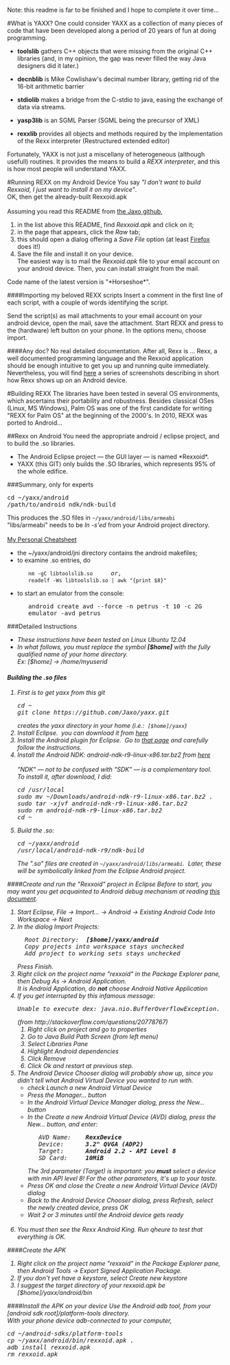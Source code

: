 Note: this readme is far to be finished and I hope to complete it over time&hellip;

#What is YAXX?
One could consider YAXX as a collection of many pieces of code that have been
developed along a period of 20 years of fun at doing programming.

- **toolslib** gathers C++ objects that were missing from the original C++
libraries (and, in my opinion, the gap was never filled
the way Java designers did it later.)

- **decnblib** is Mike Cowlishaw's decimal number library, getting rid of the
16-bit arithmetic barrier

- **stdiolib** makes a bridge from the C-stdio to java, easing the exchange of
data via streams.

- **yasp3lib** is an SGML Parser (SGML being the precursor of XML)

- **rexxlib** provides all objects and methods required by the implementation
of the Rexx interpreter (Restructured extended editor)

Fortunately, YAXX is not just a miscellany of heterogeneous (although usefull)
routines.  It provides the means to build a _REXX interpreter_, and this is how
most people will understand YAXX.

#Running REXX on my Android Device
You say *"I don't want to build Rexxoid, I just want to install it on my device"*.<br/>
OK, then get the already-built Rexxoid.apk
<br/><br/>
Assuming you read this README from <a href="https://github.com/Jaxo/yaxx" target="_blank">the Jaxo github</a>,
<ol>
<li>in the list above this README, find <i>Rexxoid.apk</i> and click on it;
<li>in the page that appears, click the <i>Raw</i> tab;
<li>this should open a dialog offering a <i>Save File</i> option (at least <a href="www.mozilla.org/en-US/firefox/" target="_blank">Firefox</a> does it!)
<li>Save the file and install it on your device.<br/>The easiest way is to mail the <i>Rexxoid.apk</i> file to your email account on your android device.  Then, you can install straight from the mail.
</ol>
Code name of the latest version is "*Horseshoe*".

####Importing my beloved REXX scripts
Insert a comment in the first line of each script, with a couple of words identifying the script.

Send the script(s) as mail attachments to your email account on your android device, open the mail, save the attachment.
Start REXX and press to the (hardware) left button on your phone.  In the options menu, choose import.

####Any doc?
No real detailed documentation. After all, Rexx is &hellip; Rexx,
a well documented programming language and the Rexxoid application
should be enough intuitive to get you up and running quite immediately.
Nevertheless, you will find <a href="docs/android/rexx.md">here</a>
a series of screenshots describing in short how Rexx shows up
on an Android device.

#Building REXX
The libraries have been tested in several OS environments, which ascertains
their portability and robustness.
Besides classical OSes (Linux, MS Windows), Palm OS was one of the first
candidate for writing "REXX for Palm OS" at the beginning of the 2000's.
In 2010, REXX was ported to Android...

##Rexx on Android
You need the appropriate android / eclipse project, and to build the .so libraries.
<ul>
<li>The Android Eclipse project &mdash; the GUI layer &mdash; is named *Rexxoid*.
<li>YAXX (this GIT) only builds the .SO libraries, which represents 95% of the
whole edifice.
</ul>

###Summary, only for experts
<pre>
cd ~/yaxx/android
/path/to/android_ndk/ndk-build
</pre>
This produces the .SO files in <code>~/yaxx/android/libs/armeabi</code><br/>
"libs/armeabi" needs to be <i>ln -s'ed</i> from your Android project directory.
<br/>
<br/><u>My Personal Cheatsheet</u>
<ul><li>the ~/yaxx/android/jni directory contains the android makefiles;
<br/>
<li>to examine .so entries, do
<pre>
   <code>nm -gC libtoolslib.so</code>     <i>or,</i>
   <code>readelf -Ws libtoolslib.so | awk "{print $8}"</code>
</pre>
<li>to start an emulator from the console:
<pre>
   android create avd --force -n petrus -t 10 -c 2G
   emulator -avd petrus
</pre>
</ul>


###Detailed Instructions

<ul>
<li><i>These instructions have been tested on Linux Ubuntu 12.04</i>
<br>
<li><i>In what follows, you must replace the symbol <b>[$home]</b> with the fully qualified name of your home directory.<br/>
Ex: <i>[$home]</i> -> /home/myuserid
</ul>

#### Building the .so files
<ol>
<li>First is to get <i>yaxx</i> from this git
<pre>
cd ~
git clone https://github.com/Jaxo/yaxx.git
</pre>
creates the yaxx directory in your home (<i>i.e.:</i>&nbsp; <code><i>[$home]<i>/yaxx</code>)
<br/>
<li>Install Eclipse.&nbsp; you can download it from <a href="http://www.eclipse.orgs/downloads/" target="_blank">here</a>
<br/>
<li>Install the Android plugin for Eclipse.&nbsp; Go to <a href="http://developer.android.com/sdk/installing/installing-adt.html" target="_blank">that page</a> and carefully follow the instructions.
<br/>
<li>Install the Android NDK: android-ndk-r9-linux-x86.tar.bz2 from <a href="http://developer.android.com/tools/sdk/ndk/index.html" target="_blank">here</a>
<br/><br/><i>"NDK" &mdash; not to be confused with "SDK" &mdash; is a complementary tool.</i>&nbsp; <br/>To install it, after download, I did:
<pre>cd /usr/local
sudo mv ~/Downloads/android-ndk-r9-linux-x86.tar.bz2 .
sudo tar -xjvf android-ndk-r9-linux-x86.tar.bz2
sudo rm android-ndk-r9-linux-x86.tar.bz2
cd ~</pre>
<li>Build the .so:
<pre>
cd ~/yaxx/android
/usr/local/android-ndk-r9/ndk-build
</pre>
The ".so" files are created in <code>~/yaxx/android/libs/armeabi</code>.&nbsp;
Later, these will be symbolically linked from the Eclipse Android project.
</ol>

####Create and run the "Rexxoid" project in Eclipse
Before to start, you may want you get acquainted to Android debug mechanism at reading
<a href="http://developer.android.com/tools/index.html" target="_blank"> this document</a>.
<br/>
<ol>
<li>Start Eclipse,  File -> Import&hellip; -> Android -> Existing Android Code Into Workspace -> Next
<br/>
<li>In the dialog <i>Import Projects</i>:
<pre>  Root Directory:  <b><i>[$home]</i>/yaxx/android</b>
  <i>Copy projects into workspace</i> stays unchecked
  <i>Add project to working sets</i> stays unchecked
</pre>
Press <i>Finish</i>.
<br/>
<li>
Right click on the project name "rexxoid" in the Package Explorer pane, then Debug As -> Android Application.<br/>
It is <i>Android Application</i>, do <b>not</b> choose <i>Android Native Application</i>
<li>
If you get interrupted by this infamous message:
<pre>Unable to execute dex: java.nio.BufferOverflowException.</pre>
(from http://stackoverflow.com/questions/20778767)
<ol>
<li>Right click on project and go to properties
<li>Go to Java Build Path Screen (from left menu)
<li>Select Libraries Pane
<li>Highlight Android dependencies
<li>Click Remove
<li>Click Ok and restart at previous step.
</ol>
<li>The <i>Android Device Chooser</i> dialog will probably show up, since you didn't tell what Android Virtual Device you wanted to run with.
<ul>
<li>check <i>Launch a new Android Virtual Device</i>
<li>Press the <i>Manager&hellip;</i> button
<li>In the <i>Android Virtual Device Manager</i> dialog, press the <i>New&hellip;</i> button
<li>In the <i>Create a new Android Virtual Device (AVD)</i> dialog, press the <i>New&hellip;</i> button, and enter:
<pre>
   AVD Name:    <b>RexxDevice</b>
   Device:      <b>3.2" QVGA (ADP2)</b>
   Target:      <b>Android 2.2 - API Level 8</b>
   SD Card:     <b>10MiB</b>
</pre>
The 3rd parameter (Target) is important: you <b>must</b> select a device with min API level 8!  For the other parameters, it's up to your taste.
<li>Press <i>OK</i> and close the <i>Create a new Android Virtual Device (AVD)</i> dialog
<li>Back to the <i>Android Device Chooser</i> dialog, press <i>Refresh</i>, select the newly created device, press OK
<li>Wait 2 or 3 minutes until the Android device gets ready
</ul><br/>
<li>You must then see the Rexx <i>Android King</i>.  Run <i>qheure</i> to test that everything is OK.
</ol>
####Create the APK
<ol>
<li>
Right click on the project name "rexxoid" in the Package Explorer pane, then Android Tools -> Export Signed Application Package.
<li>If you don't yet have a <i>keystore</i>, select <i>Create new keystore</i>
<li>I suggest the target directory of your <i>rexxoid.apk</i> be <i>[$home]</i>/yaxx/android/bin
</ol>
####Install the APK on your device
Use the Android <i>adb</i> tool, from your <i>[android sdk root]</i>/platform-tools directory.<br/>
With your phone device adb-connected to your computer,
<pre>
cd ~/android-sdks/platform-tools
cp ~/yaxx/android/bin/rexxoid.apk .
adb install rexxoid.apk
rm rexxoid.apk
</pre>

